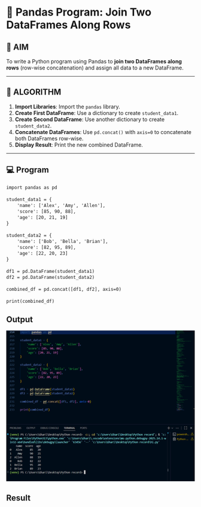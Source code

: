 # 🧪 Pandas Program: Join Two DataFrames Along Rows

## 🎯 AIM

To write a Python program using Pandas to **join two DataFrames along rows** (row-wise concatenation) and assign all data to a new DataFrame.

---

## 🧠 ALGORITHM

1. **Import Libraries**: Import the `pandas` library.
2. **Create First DataFrame**: Use a dictionary to create `student_data1`.
3. **Create Second DataFrame**: Use another dictionary to create `student_data2`.
4. **Concatenate DataFrames**: Use `pd.concat()` with `axis=0` to concatenate both DataFrames row-wise.
5. **Display Result**: Print the new combined DataFrame.

---

## 💻 Program

```
import pandas as pd

student_data1 = {
    'name': ['Alex', 'Amy', 'Allen'],
    'score': [85, 90, 88],
    'age': [20, 21, 19]
}

student_data2 = {
    'name': ['Bob', 'Bella', 'Brian'],
    'score': [82, 95, 89],
    'age': [22, 20, 23]
}

df1 = pd.DataFrame(student_data1)
df2 = pd.DataFrame(student_data2)

combined_df = pd.concat([df1, df2], axis=0)

print(combined_df)
```

## Output
![alt text](<Screenshot 2025-10-20 172108.png>)
## Result
